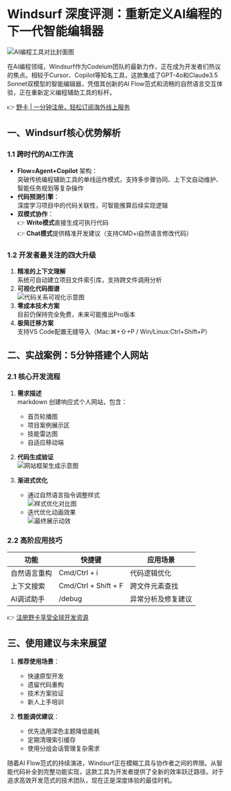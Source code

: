 # Windsurf 深度评测：重新定义AI编程的下一代智能编辑器

![AI编程工具对比封面图](https://bbtdd.com/wp-content/uploads/img/340657225847.webp)

在AI编程领域，Windsurf作为Codeium团队的最新力作，正在成为开发者们热议的焦点。相较于Cursor、Copilot等知名工具，这款集成了GPT-4o和Claude3.5 Sonnet双模型的智能编辑器，凭借其创新的AI Flow范式和流畅的自然语言交互体验，正在重新定义编程辅助工具的标杆。

👉 [野卡 | 一分钟注册，轻松订阅海外线上服务](https://bbtdd.com/yeka)

## 一、Windsurf核心优势解析

### 1.1 跨时代的AI工作流
- **Flow=Agent+Copilot** 架构：  
  突破传统编程辅助工具的单线运作模式，支持多步骤协同、上下文自动维护、智能任务规划等复杂操作
- **代码预测引擎**：  
  深度学习项目中的代码关联性，可智能推算后续实现逻辑
- **双模式协作**：  
  👉 **Write模式**直接生成可执行代码  
  👉 **Chat模式**提供精准开发建议（支持CMD+i自然语言修改代码）

### 1.2 开发者最关注的四大升级
1. **精准的上下文理解**  
   系统可自动建立项目文件索引库，支持跨文件调用分析
2. **可视化代码图谱**  
   ![代码关系可视化示意图](https://bbtdd.com/wp-content/uploads/img/386465074.webp)
3. **零成本技术方案**  
   目前仍保持完全免费，未来可能推出Pro版本
4. **极简迁移方案**  
   支持VS Code配置无缝导入（Mac:⌘+⇧+P / Win/Linux:Ctrl+Shift+P）

## 二、实战案例：5分钟搭建个人网站

### 2.1 核心开发流程
1. **需求描述**  
   markdown
   创建响应式个人网站，包含：
   - 首页轮播图
   - 项目案例展示区
   - 技能雷达图
   - 自适应移动端
   
2. **代码生成验证**  
   ![网站框架生成示意图](https://bbtdd.com/wp-content/uploads/img/855617015.webp)

3. **渐进式优化**  
   - 通过自然语言指令调整样式  
   ![样式优化对比图](https://bbtdd.com/wp-content/uploads/img/796704331173.webp)
   - 迭代优化动画效果  
   ![最终展示动效](https://bbtdd.com/wp-content/uploads/img/7023469144.webp)

### 2.2 高阶应用技巧
| 功能             | 快捷键               | 应用场景             |
|------------------|----------------------|---------------------|
| 自然语言重构     | Cmd/Ctrl + i         | 代码逻辑优化         |
| 上下文搜索       | Cmd/Ctrl + Shift + F | 跨文件元素查找       |
| AI调试助手       | /debug               | 异常分析及修复建议   |

👉 [注册野卡享受全球开发资源](https://bbtdd.com/yeka)

## 三、使用建议与未来展望
1. **推荐使用场景**：
   - 快速原型开发
   - 遗留代码重构
   - 技术方案验证
   - 新人上手培训

2. **性能调优建议**：
   - 优先选用深色主题降低能耗
   - 定期清理索引缓存
   - 使用分组会话管理复杂需求

随着AI Flow范式的持续演进，Windsurf正在模糊工具与协作者之间的界限。从智能代码补全到完整功能实现，这款工具为开发者提供了全新的效率跃迁路径。对于追求高效开发范式的技术团队，现在正是深度体验的最佳时机。